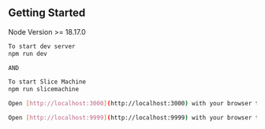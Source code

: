## Getting Started

Node Version >= 18.17.0

```bash
To start dev server
npm run dev

AND

To start Slice Machine
npm run slicemachine

Open [http://localhost:3000](http://localhost:3000) with your browser to see the result.

Open [http://localhost:9999](http://localhost:9999) with your browser to see the result.